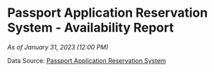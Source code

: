 # Passport Application Reservation System - Availability Report

*As of January 31, 2023 (12:00 PM)*

Data Source: [Passport Application Reservation System](https://eservices.immigration.gov.lk:8443/appointment/pages/reservationApplication.xhtml)